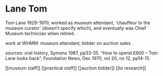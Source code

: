 



# Lane Tom


Tom Lane
1929-1970, worked as museum attendant, 'chauffeur to the museum curator' (doesn’t specify which), and eventually was Chief Museum technician when retired.

work at WHMM: museum attendant; bidder on auction sales

sources: oral history, Symons 1987, pp33-35.  “How to spend £900 – Tom Lane looks back”, Foundation News, Dec 1970, vol 20, no 12, pp14-15.


[[museum staff]] [[practical staff]] [[auction bidder]] [[to research]]